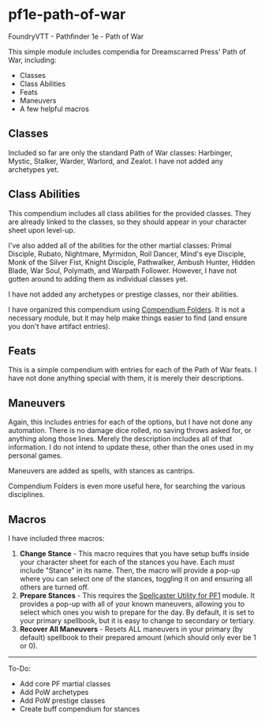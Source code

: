 # pf1e-path-of-war
FoundryVTT - Pathfinder 1e - Path of War

This simple module includes compendia for Dreamscarred Press' Path of War, including:
- Classes
- Class Abilities
- Feats
- Maneuvers
- A few helpful macros

## Classes
Included so far are only the standard Path of War classes: Harbinger, Mystic, Stalker, Warder, Warlord, and Zealot. I have not added any archetypes yet.

## Class Abilities
This compendium includes all class abilities for the provided classes. They are already linked to the classes, so they should appear in your character sheet upon level-up.

I've also added all of the abilities for the other martial classes: Primal Disciple, Rubato, Nightmare, Myrmidon, Roil Dancer, Mind's eye Disciple, Monk of the Silver Fist, Knight Disciple, Pathwalker, Ambush Hunter, Hidden Blade, War Soul, Polymath, and Warpath Follower. However, I have not gotten around to adding them as individual classes yet.

I have not added any archetypes or prestige classes, nor their abilities.

I have organized this compendium using [Compendium Folders](https://github.com/earlSt1/vtt-compendium-folders). It is not a necessary module, but it may help make things easier to find (and ensure you don't have artifact entries).

## Feats
This is a simple compendium with entries for each of the Path of War feats. I have not done anything special with them, it is merely their descriptions.

## Maneuvers
Again, this includes entries for each of the options, but I have not done any automation. There is no damage dice rolled, no saving throws asked for, or anything along those lines. Merely the description includes all of that information. I do not intend to update these, other than the ones used in my personal games.

Maneuvers are added as spells, with stances as cantrips.

Compendium Folders is even more useful here, for searching the various disciplines.

## Macros
I have included three macros:
1. **Change Stance** - This macro requires that you have setup buffs inside your character sheet for each of the stances you have. Each *must* include "Stance" in its name. Then, the macro will provide a pop-up where you can select one of the stances, toggling it on and ensuring all others are turned off.
2. **Prepare Stances** - This requires the [Spellcaster Utility for PF1](https://github.com/SvenWerlen/fvtt-spellcaster-utility-pf1) module. It provides a pop-up with all of your known maneuvers, allowing you to select which ones you wish to prepare for the day. By default, it is set to your primary spellbook, but it is easy to change to secondary or tertiary.
3. **Recover All Maneuvers** - Resets ALL maneuvers in your primary (by default) spellbook to their prepared amount (which should only ever be 1 or 0).

---

To-Do: 
- Add core PF martial classes
- Add PoW archetypes
- Add PoW prestige classes
- Create buff compendium for stances
